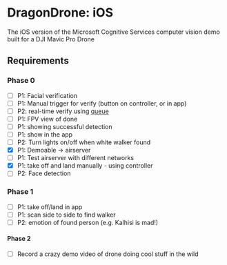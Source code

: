 # DragonDrone: iOS
The iOS version of the Microsoft Cognitive Services computer vision demo built for a DJI Mavic Pro Drone

## Requirements

### Phase 0
- [ ] P1: Facial verification
- [ ] P1: Manual trigger for verify (button on controller, or in app)
- [ ] P2: real-time verify using [queue](https://docs.microsoft.com/en-us/azure/cognitive-services/Computer-vision/vision-api-how-to-topics/howtoanalyzevideo_vision)
- [ ] P1: FPV view of done
- [ ] P1: showing successful detection
- [ ] P1: show in the app
- [ ] P2: Turn lights on/off when white walker found
- [x] P1: Demoable -> airserver
- [ ] P1: Test airserver with different networks
- [x] P1: take off and land manually - using controller
- [ ] P2: Face detection

### Phase 1
- [ ] P1: take off/land in app
- [ ] P1: scan side to side to find walker
- [ ] P2: emotion of found person (e.g. Kalhisi is mad!)

#### Phase 2
- [ ] Record a crazy demo video of drone doing cool stuff in the wild
